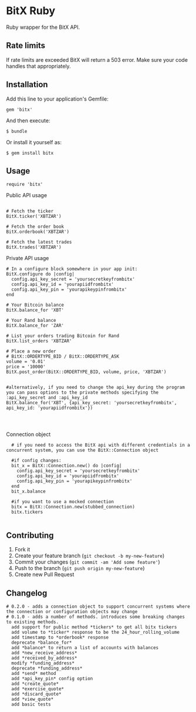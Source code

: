 # BitX Ruby

Ruby wrapper for the BitX API.

## Rate limits

If rate limits are exceeded BitX will return a 503 error. Make sure your code handles that appropriately.

## Installation

Add this line to your application's Gemfile:

    gem 'bitx'

And then execute:

    $ bundle

Or install it yourself as:

    $ gem install bitx

## Usage

```
require 'bitx'

```
Public API usage

```

# Fetch the ticker
BitX.ticker('XBTZAR')

# Fetch the order book
BitX.orderbook('XBTZAR')

# Fetch the latest trades
BitX.trades('XBTZAR')

```

Private API usage

```
# In a configure block somewhere in your app init:
BitX.configure do |config|
  config.api_key_secret = 'yoursecretkeyfrombitx'
  config.api_key_id = 'yourapiidfrombitx'
  config.api_key_pin = 'yourapikeypinfrombitx'
end

# Your Bitcoin balance
BitX.balance_for 'XBT'

# Your Rand balance
BitX.balance_for 'ZAR'

# List your orders trading Bitcoin for Rand
BitX.list_orders 'XBTZAR'

# Place a new order
# BitX::ORDERTYPE_BID / BitX::ORDERTYPE_ASK
volume = '0.01'
price = '10000'
BitX.post_order(BitX::ORDERTYPE_BID, volume, price, 'XBTZAR')


#alternatively, if you need to change the api_key during the program you can pass options to the private methods specifying the :api_key_secret and :api_key_id
BitX.balance_for('XBT', {api_key_secret: 'yoursecretkeyfrombitx', api_key_id: 'yourapiidfrombitx'})




```


Connection object

```
  # if you need to access the BitX api with different credentials in a concurrent system, you can use the BitX::Connection object

  #if config changes:
  bit_x = BitX::Connection.new() do |config|
    config.api_key_secret = 'yoursecretkeyfrombitx'
    config.api_key_id = 'yourapiidfrombitx'
    config.api_key_pin = 'yourapikeypinfrombitx'
  end
  bit_x.balance

  #if you want to use a mocked connection
  bitx = BitX::Connection.new(stubbed_connection)
  bitx.tickers


```

## Contributing

1. Fork it
2. Create your feature branch (`git checkout -b my-new-feature`)
3. Commit your changes (`git commit -am 'Add some feature'`)
4. Push to the branch (`git push origin my-new-feature`)
5. Create new Pull Request


## Changelog

```
# 0.2.0 - adds a connection object to support concurrent systems where the connection or configuration objects may change
# 0.1.0 - adds a number of methods. introduces some breaking changes to existing methods.
  add support for public method *tickers* to get all bitx tickers
  add volume to *ticker* response to be the 24_hour_rolling_volume
  add timestamp to *orderbook* response
  deprecate *balance_for*
  add *balance* to return a list of accounts with balances
  add *new_receive_address*
  add *received_by_address*
  modify *funding_address*
  deprecate *funding_address*
  add *send* method
  add *api_key_pin* config option
  add *create_quote*
  add *exercise_quote*
  add *discard_quote*
  add *view_quote*
  add basic tests
```
